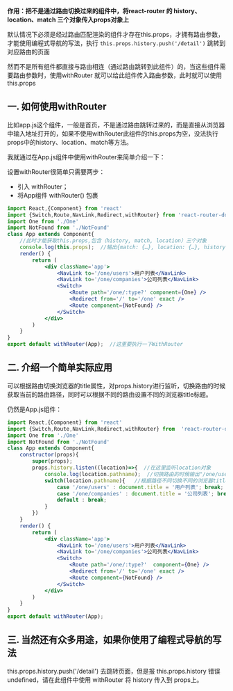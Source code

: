 **作用：把不是通过路由切换过来的组件中，将react-router 的 history、location、match 三个对象传入props对象上**

默认情况下必须是经过路由匹配渲染的组件才存在this.props，才拥有路由参数，才能使用编程式导航的写法，执行 `this.props.history.push('/detail')` 跳转到对应路由的页面

然而不是所有组件都直接与路由相连（通过路由跳转到此组件）的，当这些组件需要路由参数时，使用withRouter 就可以给此组件传入路由参数，此时就可以使用 this.props

## 一. 如何使用withRouter

比如app.js这个组件，一般是首页，不是通过路由跳转过来的，而是直接从浏览器中输入地址打开的，如果不使用withRouter此组件的this.props为空，没法执行props中的history、location、match等方法。

我就通过在App.js组件中使用withRouter来简单介绍一下：

设置withRouter很简单只需要两步：

* 引入 withRouter；
* 将App组件 withRouter() 包裹

```jsx
import React,{Component} from 'react'
import {Switch,Route,NavLink,Redirect,withRouter} from 'react-router-dom' //引入withRouter
import One from './One'
import NotFound from './NotFound'
class App extends Component{
    //此时才能获取this.props,包含（history, match, location）三个对象
    console.log(this.props);  //输出{match: {…}, location: {…}, history: {…}, 等}
    render() {
        return (
            <div className='app'>
                <NavLink to='/one/users'>用户列表</NavLink>
                <NavLink to='/one/companies'>公司列表</NavLink>
                <Switch>
                    <Route path='/one/:type?' component={One} />
                    <Redirect from='/' to='/one' exact />
                    <Route component={NotFound} />
                </Switch>
            </div>
        )
    }
}
export default withRouter(App);  //这里要执行一下WithRouter
```

## 二. 介绍一个简单实际应用

可以根据路由切换浏览器的title属性，对props.history进行监听，切换路由的时候获取当前的路由路径，同时可以根据不同的路由设置不同的浏览器title标题。

仍然是App.js组件：

```jsx
import React,{Component} from 'react'
import {Switch,Route,NavLink,Redirect,withRouter} from  'react-router-dom'
import One from './One'
import NotFound from './NotFound'
class App extends Component{
    constructor(props){
        super(props);
        props.history.listen((location)=>{  //在这里监听location对象
            console.log(location.pathname);  //切换路由的时候输出"/one/users"和"/one/companies"
            switch(location.pathname){   //根据路径不同切换不同的浏览器title
                case '/one/users' : document.title = '用户列表'; break;
                case '/one/companies' : document.title = '公司列表'; break;
                default : break;
            }
        })
    }
    render() {
        return (
            <div className='app'>
                <NavLink to='/one/users'>用户列表</NavLink>
                <NavLink to='/one/companies'>公司列表</NavLink>
                <Switch>
                    <Route path='/one/:type?'  component={One} />
                    <Redirect from='/' to='/one' exact />
                    <Route component={NotFound} />
                </Switch>
            </div>
        )
    }
}
export default withRouter(App);
```

## 三.  当然还有众多用途，如果你使用了编程式导航的写法

this.props.history.push('/detail')  去跳转页面，但是报 this.props.history 错误 undefined，请在此组件中使用 withRouter 将 history 传入到 props上。